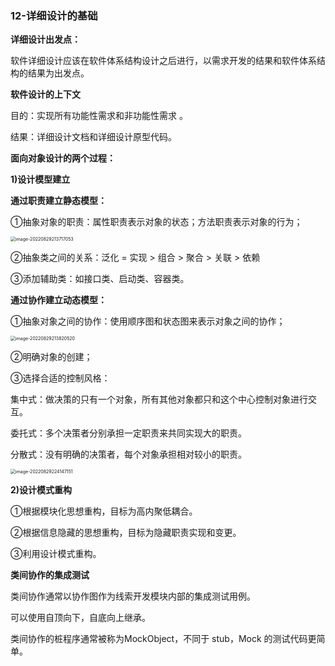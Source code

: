 ### 12-**详细设计的基础**

**详细设计出发点：**

软件详细设计应该在软件体系结构设计之后进行，以需求开发的结果和软件体系结构的结果为出发点。



**软件设计的上下文**

目的：实现所有功能性需求和非功能性需求 。

结果：详细设计文档和详细设计原型代码。



**面向对象设计的两个过程：**

**1)设计模型建立**

**通过职责建立静态模型：**

①抽象对象的职责：属性职责表示对象的状态；方法职责表示对象的行为；

<img src="https://palepics.oss-cn-guangzhou.aliyuncs.com/img/202208292137307.png" alt="image-20220829213717053" style="zoom: 50%;" />

②抽象类之间的关系：泛化 = 实现 > 组合 > 聚合 > 关联 > 依赖

③添加辅助类：如接口类、启动类、容器类。



**通过协作建立动态模型：**

①抽象对象之间的协作：使用顺序图和状态图来表示对象之间的协作；

<img src="https://palepics.oss-cn-guangzhou.aliyuncs.com/img/202208292138634.png" alt="image-20220829213820520" style="zoom: 50%;" />

②明确对象的创建；

③选择合适的控制风格：

集中式：做决策的只有一个对象，所有其他对象都只和这个中心控制对象进行交互。

委托式：多个决策者分别承担一定职责来共同实现大的职责。

分散式：没有明确的决策者，每个对象承担相对较小的职责。

<img src="https://palepics.oss-cn-guangzhou.aliyuncs.com/img/202208292241552.png" alt="image-20220829224147151" style="zoom:50%;" />



**2)设计模式重构**

①根据模块化思想重构，目标为高内聚低耦合。

②根据信息隐藏的思想重构，目标为隐藏职责实现和变更。

③利用设计模式重构。



**类间协作的集成测试**

类间协作通常以协作图作为线索开发模块内部的集成测试用例。

可以使用自顶向下，自底向上继承。

类间协作的桩程序通常被称为MockObject，不同于 stub，Mock 的测试代码更简单。




